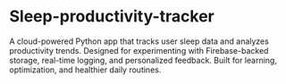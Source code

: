 # Sleep-productivity-tracker
A cloud-powered Python app that tracks user sleep data and analyzes productivity trends. Designed for experimenting with Firebase-backed storage, real-time logging, and personalized feedback. Built for learning, optimization, and healthier daily routines.
